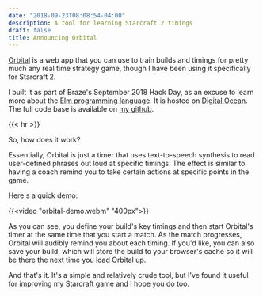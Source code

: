 ```yaml
---
date: "2018-09-23T08:08:54-04:00"
description: A tool for learning Starcraft 2 timings
draft: false
title: Announcing Orbital
---
```


[Orbital](https://orbital.build) is a web app that you can use to train builds and timings for pretty much any real time strategy game, though I have been using it specifically for Starcraft 2.

I built it as part of Braze's September 2018 Hack Day, as an excuse to learn more about the [Elm programming language](https://elm-lang.org). It is hosted on [Digital Ocean](https://m.do.co/c/0d70b95f8087). The full code base is available on [my github](https://github.com/nwj/orbital).

{{< hr >}}

So, how does it work?

Essentially, Orbital is just a timer that uses text-to-speech synthesis to read user-defined phrases out loud at specific timings. The effect is similar to having a coach remind you to take certain actions at specific points in the game.

Here's a quick demo:

{{<video "orbital-demo.webm" "400px">}}

As you can see, you define your build's key timings and then start Orbital's timer at the same time that you start a match. As the match progresses, Orbital will audibly remind you about each timing. If you'd like, you can also save your build, which will store the build to your browser's cache so it will be there the next time you load Orbital up.

And that's it. It's a simple and relatively crude tool, but I've found it useful for improving my Starcraft game and I hope you do too.

